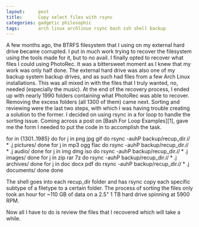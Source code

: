 ```yaml
---
layout:     post
title:      Copy select files with rsync
categories: gadgetic philosophic
tags:       arch linux archlinux rsync bash zsh shell backup
---
```


A few months ago, the BTRFS filesystem that I using on my external hard drive became corrupted. I put in much work trying to recover the filesystem using the tools made for it, but to no avail. I finally opted to recover what 
files I could using PhotoRec. It was a bittersweet moment as I knew that my work was only half done. The external hard drive was also one of my backup system backup drives, and as such had files from a few Arch Linux 
installations. This was all mixed in with the files that I truly wanted, no, needed (especially the music). At the end of the recovery process, I ended up with nearly 1990 folders containing what PhotoRec was able to recover. 
Removing the excess folders (all 1300 of them) came next. Sorting and reviewing were the last two steps, with which I was having trouble creating a solution to the former. I decided on using rsync in a for loop to handle the 
sorting issue. Coming across a post on [Bash For Loop Examples][1], gave me the form I needed to put the code in to accomplish the task.

for
in {1301..1985}
do
for j in png jpg gif
do
rsync -auhP backup/recup_dir.$i/*.$j pictures/
done
for j in mp3 ogg flac
do
rsync -auhP backup/recup_dir.$i/*.$j audio/
done
for j in img dmg iso
do
rsync -auhP backup/recup_dir.$i/*.$j images/
done
for j in zip rar 7z
do
rsync -auhP backup/recup_dir.$i/*.$j archives/
done
for j in doc docx pdf
do
rsync -auhP backup/recup_dir.$i/*.$j documents/
done
done

The shell goes into each recup_dir folder and has rsync copy each specific subtype of a filetype to a certain folder. The process of sorting the files only took an hour for ~110 GB of data on a 2.5" 1 TB hard drive spinning at 
5900 RPM.

Now all I have to do is review the files that I recovered which will take a while.
